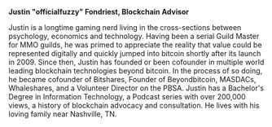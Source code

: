 **Justin "officialfuzzy" Fondriest, Blockchain Advisor**

Justin is a longtime gaming nerd living in the cross-sections between psychology, economics and technology. Having been a serial Guild Master for MMO guilds, he was primed to appreciate the reality that value could be represented digitally and quickly jumped into bitcoin shortly after its launch in 2009. Since then, Justin has founded or been cofounder in multiple world leading blockchain technologies beyond bitcoin. In the process of so doing, he became cofounder of Bitshares, Founder of Beyondbitcoin, MASDACs, Whaleshares, and a Volunteer Director on the PBSA. Justin has a Bachelor's Degree in Information Technology, a Podcast series with over 200,000 views, a history of blockchain advocacy and consultation. He lives with his loving family near Nashville, TN.
